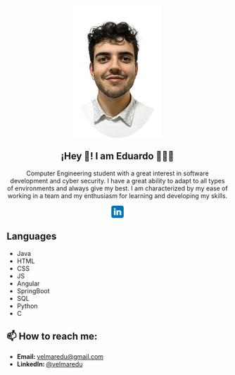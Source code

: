 <p align="center" width="300">
   <img align="center" width="200" src="https://github.com/velmaredu/velmaredu/blob/main/src/images/profile.png" />
   <h2 align="center">¡Hey 👋! I am Eduardo 👨🏻‍💻</h2>
</p>

<p align="center">Computer Engineering student with a great interest in software development and cyber security. I have a great ability to adapt to all types of environments and always give my best. I am characterized by my ease of working in a team and my enthusiasm for learning and developing my skills.<br /></p>


<p align="center">
   <a href="https://www.linkedin.com/in/velmaredu/" target="blank">
    <img align="center" src="https://github.com/velmaredu/velmaredu/blob/main/src/images/linkedin.svg" alt="velmaredu" height="28px" width="28px"/>
  </a>
</p>

<h2>Languages</h2>
<ul>
    <li>Java</li>
    <li>HTML</li>
    <li>CSS</li>
    <li>JS</li>
    <li>Angular</li>
    <li>SpringBoot</li>
    <li>SQL</li>
    <li>Python</li>
    <li>C</li>
</ul>

<h2>📫 How to reach me:</h2>
<ul>
    <li><strong>Email: </strong><a href="mailto:velmaredu@gmail.com">velmaredu@gmail.com</a></li>
    <li><strong>LinkedIn: </strong><a href="https://www.linkedin.com/in/velmaredu/">@velmaredu</a></li>
</ul>

<!--
**velmaredu/velmaredu** is a ✨ _special_ ✨ repository because its `README.md` (this file) appears on your GitHub profile.

Here are some ideas to get you started:

- 🔭 I’m currently working on ...
- 🌱 I’m currently learning ...
- 👯 I’m looking to collaborate on ...
- 🤔 I’m looking for help with ...
- 💬 Ask me about ...
-  ...
- 😄 Pronouns: ...
- ⚡ Fun fact: ...
-->
